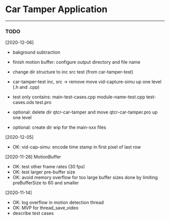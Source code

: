 # Car Tamper Application
-----------------------

### TODO
[2020-12-06]
- bakground subtraction
- finish motion buffer: configure output directory and file name


- change dir structure to
	inc
	src
	test (from car-tamper-test)
- car-tamper-test
	inc, src -> remove
	move vid-capture-simu up one level (.h and .cpp)
- test
	only contains:
		main-test-cases.cpp
		module-name-test.cpp
		test-cases.ods
		test.pro
- optional: delete dir qtcr-car-tamper and move qtcr-car-tamper.pro up one level
- optional: create dir wip for the main-xxx files



[2020-12-05]
- OK: vid-cap-simu: encode time stamp in first pixel of last row

[2020-11-26]
MotionBuffer
- OK: test other frame rates (30 fps)
- OK: test larger pre-buffer size
- OK: avoid memory overflow for too large buffer sizes 
      done by limiting preBufferSize to 60 and smaller

[2020-11-14]
- OK: log overflow in motion detection thread
- OK: MVP for thread_save_video
- describe test cases

